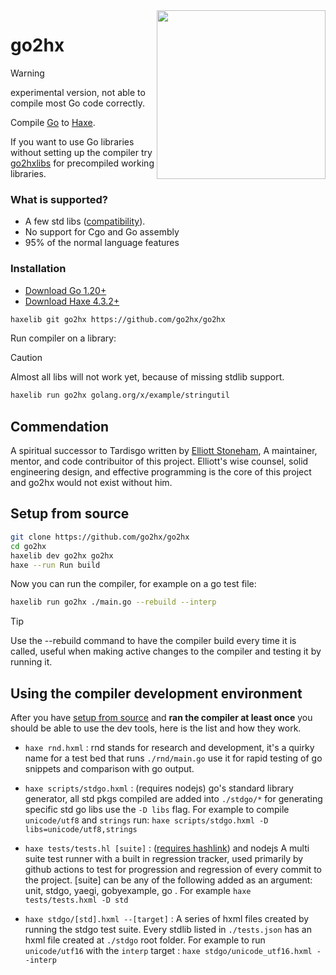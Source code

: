 <img src="logo.svg" width="270" align="right"/>

go2hx
==========
> [!WARNING]  
> experimental version, not able to compile most Go code correctly.

Compile [Go](https://go.dev) to [Haxe](https://haxe.org).


If you want to use Go libraries without setting up the compiler try [go2hxlibs](https://github.com/go2hx/go2hxlibs?tab=readme-ov-file#go2hxlibs) for precompiled working libraries.


### What is supported?

* A few std libs ([compatibility](https://go2hx.github.io/)).
* No support for Cgo and Go assembly
* 95% of the normal language features

### Installation
* [Download Go 1.20+](https://golang.org/dl/)
* [Download Haxe 4.3.2+](https://build.haxe.org/builds/haxe/)


```sh
haxelib git go2hx https://github.com/go2hx/go2hx
```

Run compiler on a library:
> [!CAUTION]
> Almost all libs will not work yet, because of missing stdlib support.

```sh
haxelib run go2hx golang.org/x/example/stringutil
```



## Commendation

A spiritual successor to Tardisgo written by [Elliott Stoneham](https://github.com/elliott5),
A maintainer, mentor, and code contribuitor of this project. Elliott's wise counsel, solid engineering design, and effective programming is the core of this project and go2hx would not exist without him.


## Setup from source


```sh
git clone https://github.com/go2hx/go2hx
cd go2hx
haxelib dev go2hx go2hx
haxe --run Run build
```
Now you can run the compiler, for example on a go test file:
```sh
haxelib run go2hx ./main.go --rebuild --interp
```


> [!TIP]
> Use the --rebuild command to have the compiler build every time it is called, useful when making active changes to the compiler and testing it by running it.

## Using the compiler development environment

After you have [setup from source](#setup-from-source) and **ran the compiler at least once** you should be able to use the dev tools, here is the list and how they work.

* ``haxe rnd.hxml`` : rnd stands for research and development, it's a quirky name for a test bed that runs ``./rnd/main.go`` use it for rapid testing of go snippets and comparison with go output.
* ``haxe scripts/stdgo.hxml`` : (requires nodejs) go's standard library generator, all std pkgs compiled are added into ``./stdgo/*`` for generating specific std go libs use the ``-D libs`` flag. For example to compile ``unicode/utf8`` and ``strings`` run: ``haxe scripts/stdgo.hxml -D libs=unicode/utf8,strings``

* ``haxe tests/tests.hl [suite]`` : ([requires hashlink](https://hashlink.haxe.org/#download)) and nodejs A multi suite test runner with a built in regression tracker, used primarily by github actions to test for progression and regression of every commit to the project. [suite] can be any of the following added as an argument: unit, stdgo, yaegi, gobyexample, go . For example ``haxe tests/tests.hxml -D std``

* ``haxe stdgo/[std].hxml --[target]`` : A series of hxml files created by running the stdgo test suite. Every stdlib listed in ``./tests.json`` has an hxml file created at ``./stdgo`` root folder. For example to run ``unicode/utf16`` with the ``interp`` target : ``haxe stdgo/unicode_utf16.hxml --interp``